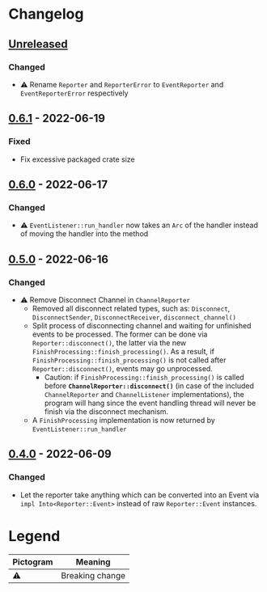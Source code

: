 # Changelog

## [Unreleased]

[Unreleased]: https://github.com/foresterre/storyteller/compare/v0.6.1...HEAD

### Changed

* ⚠ Rename `Reporter` and `ReporterError` to `EventReporter` and `EventReporterError` respectively

## [0.6.1] - 2022-06-19

### Fixed

* Fix excessive packaged crate size 

[0.6.1]: https://github.com/foresterre/bisector/compare/v0.6.0...v0.6.1

## [0.6.0] - 2022-06-17

### Changed

* ⚠ `EventListener::run_handler` now takes an `Arc` of the handler instead of moving the handler into the method

[0.6.0]: https://github.com/foresterre/bisector/compare/v0.5.0...v0.6.0


## [0.5.0] - 2022-06-16

### Changed

* ⚠ Remove Disconnect Channel in `ChannelReporter`
  * Removed all disconnect related types, such as: `Disconnect`, `DisconnectSender`, `DisconnectReceiver`, `disconnect_channel()`
  * Split process of disconnecting channel and waiting for unfinished events to be processed. The former can be done via `Reporter::disconnect()`, the latter via the new `FinishProcessing::finish_processing()`.  As a result, if  `FinishProcessing::finish_processing()` is not called after `Reporter::disconnect()`, events may go unprocessed.
    * Caution: if  `FinishProcessing::finish_processing()` is called before **`ChannelReporter::disconnect()`** (in case of the included `ChannelReporter` and `ChannelListener` implementations), the program will hang since the event handling thread will never be finish via the disconnect mechanism.
  * A `FinishProcessing` implementation is now returned by `EventListener::run_handler`

[0.5.0]: https://github.com/foresterre/bisector/compare/v0.4.0...v0.5.0

## [0.4.0] - 2022-06-09

### Changed

* Let the reporter take anything which can be converted into an Event via `impl Into<Reporter::Event>` instead of raw `Reporter::Event` instances.

[0.4.0]: https://github.com/foresterre/bisector/compare/v0.3.2...v0.4.0

# Legend

| Pictogram | Meaning         |
|-----------|-----------------|
| ⚠         | Breaking change |
